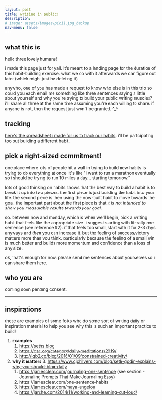 ```yaml
---
layout: post
title: writing in public!
description: 
# image: assets/images/pic11.jpg_backup
nav-menu: false
---
```


## what this is

hello three lovely humans!

i made this page just for yall. it's meant to a landing page for the duration of this habit-building exercise. what we do with it afterwards we can figure out later (which might just be deleting it).

anywho, one of you has made a request to know who else is in this trio so could you each email me something like three sentences saying a little about yourself and why you're trying to build your public writing muscles? i'll share all three at the same time assuming you're each willing to share. if anyone is not, then the request just won't be granted. ^_^

## tracking

[here's the spreadsheet i made for us to track our habits](https://docs.google.com/spreadsheets/d/1T2eOefpcQcxDYPir-f7UMtdAUmpdEwD0dkC7l-HQtZY/edit#gid=0). i'll be partcipating too but building a different habit. 

## pick a right-sized commitment!

one place where lots of people hit a wall in trying to build new habits is trying to do everything at once. it's like "i want to run a marathon eventually so i should be trying to run 10 miles a day... starting tomorrow." 

lots of good thinking on habits shows that the best way to build a habit is to break it up into two pieces. the first piece is just building the habit into your life. the second piece is then using the now-built habit to move towards the goal. the important part about the first piece is that _it is not intended to show you measurable results towards your goal._ 

so. between now and monday, which is when we'll begin, pick a writing habit that feels like the appropriate size. i suggest starting with literally one sentence (see reference #2). if that feels too small, start with it for 2-3 days anyways and *then* you can increase it. but the feeling of success/victory matters more than you think. particularly because the feeling of a small win is much better and builds more momentum and confidence than a loss of any size. 

ok, that's enough for now. please send me sentences about yourselves so i can share them here. 


## who you are

coming soon pending consent.

---

## inspirations

these are examples of some folks who do some sort of writing daily or inspiration material to help you see why this is such an important practice to build!

1. **examples**
    1. <https://seths.blog>
    2. <https://cac.org/category/daily-meditations/2019/>
    2. <http://lqb2.co/blog/2016/01/09/constrained-creativity/>
2. **why it matters**
    3. <https://www.cjchilvers.com/blog/seth-godin-explains-why-you-should-blog-daily>
    1. <https://jamesclear.com/journaling-one-sentence> (see section - Journaling Prompts That Make Journaling Easy)
    1. <https://jamesclear.com/one-sentence-habits>
    1. <https://jamesclear.com/maya-angelou>
    2. <https://jarche.com/2014/11/working-and-learning-out-loud/>
